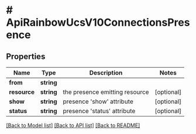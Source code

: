 # # ApiRainbowUcsV10ConnectionsPresence

## Properties

Name | Type | Description | Notes
------------ | ------------- | ------------- | -------------
**from** | **string** |  | 
**resource** | **string** | the presence emitting resource | [optional] 
**show** | **string** | presence &#39;show&#39; attribute | [optional] 
**status** | **string** | presence &#39;status&#39; attribute | [optional] 

[[Back to Model list]](../../README.md#documentation-for-models) [[Back to API list]](../../README.md#documentation-for-api-endpoints) [[Back to README]](../../README.md)


